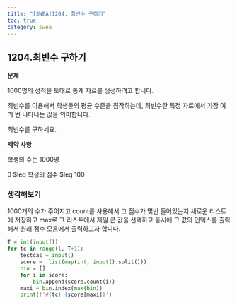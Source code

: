 ```yaml
---
title: "[SWEA]1204. 최빈수 구하기"
toc: true
category: swea
---
```


## 1204.최빈수 구하기

**문제**

1000명의 성적을 토대로 통계 자료를 생성하려고 합니다.

최빈수를 이용해서 학생들의 평균 수준을 짐작하는데, 최빈수란 특정 자료에서 가장 여러 번 나타나는 값을 의미합니다.

최빈수를 구하세요.

**제약 사항**

학생의 수는 1000명

0 $leq 학생의 점수 $leq 100

### 생각해보기

1000개의 수가 주어지고 count를 사용해서 그 점수가 몇번 들어있는지 새로운 리스트에 저장하고 max로 그 리스트에서 제일 큰 값을 선택하고 동시에 그 값의 인덱스를 출력해서 원래 점수 모음에서 출력하고자 합니다.

```python
T = int(input())
for tc in range(1, T+1):
    testcas = input()
    score =  list(map(int, input().split()))
    bin = []
    for i in score:
        bin.append(score.count(i))
    maxi = bin.index(max(bin))
    print(f'#{tc} {score[maxi]}')
        
```

